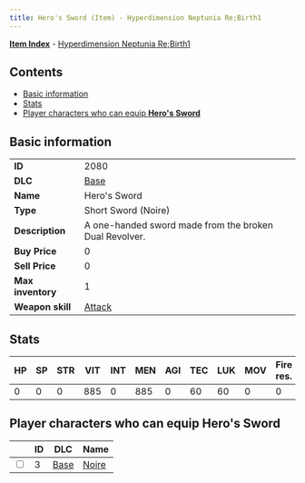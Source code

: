 ```yaml
---
title: Hero's Sword (Item) - Hyperdimension Neptunia Re;Birth1
---
```


[**Item Index**](/neptunia/rb1/item/index.html) - [Hyperdimension Neptunia Re;Birth1](/neptunia/rb1)

## Contents

- [Basic information](#basic-information)
- [Stats](#stats)
- [Player characters who can equip **Hero's Sword**](#player-characters-who-can-equip-heros-sword)
## Basic information

|   |   |
| -- | -- |
| **ID** | 2080 |
| **DLC** | [Base](/neptunia/rb1/dlc/1-base.html) |
| **Name** | Hero's Sword |
| **Type** | Short Sword (Noire) |
| **Description** | A one-handed sword made from the broken Dual Revolver. |
| **Buy Price** | 0 |
| **Sell Price** | 0 |
| **Max inventory** | 1 |
| **Weapon skill** | [Attack](/neptunia/rb1/skill/1-401-attack.html) |


## Stats

| HP | SP | STR | VIT | INT | MEN | AGI | TEC | LUK | MOV | Fire res. | Ice res. | Wind res. | Lightning res. |
| -- | -- | --- | --- | --- | --- | --- | --- | --- | --- | --------- | -------- | --------- | -------------- |
| 0 | 0 | 0 | 885 | 0 | 885 | 0 | 60 | 60 | 0 | 0 | 0 | 0 | 0 |


## Player characters who can equip **Hero's Sword**

|    | ID | DLC | Name |
| -- | -- | --- | ---- |
| <input type="checkbox" id="rb1-player-1-3" class="trackbox" /> | 3 | [Base](/neptunia/rb1/dlc/1-base.html) | [Noire](/neptunia/rb1/player/1-3-noire.html) |
